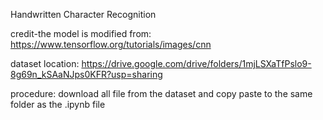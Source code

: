 Handwritten Character Recognition 

credit-the model is modified from:
https://www.tensorflow.org/tutorials/images/cnn

dataset location:
https://drive.google.com/drive/folders/1mjLSXaTfPslo9-8g69n_kSAaNJps0KFR?usp=sharing

procedure:
download all file from the dataset and copy paste to the same folder as the .ipynb file